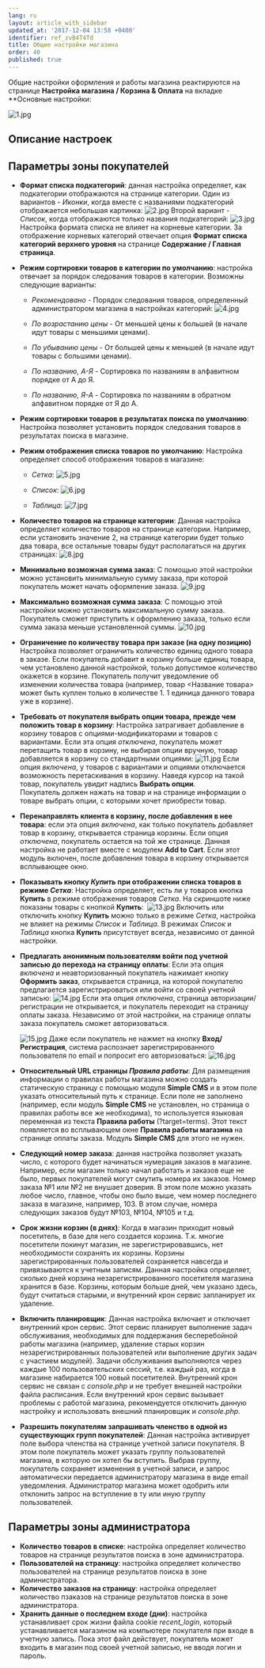 ```yaml
---
lang: ru
layout: article_with_sidebar
updated_at: '2017-12-04 13:58 +0400'
identifier: ref_zvB4T4Td
title: Общие настройки магазина
order: 40
published: true
---
```

Общие настройки оформления и работы магазина реактируются на странице **Настройка магазина / Корзина & Оплата** на вкладке **Основные настройки:

![1.jpg]({{site.baseurl}}/attachments/ref_zvB4T4Td/1.jpg)

## Описание настроек

## Параметры  зоны покупателей

*   **Формат списка подкатегорий**: данная настройка определяет, как подкатегории отображаются на странице категории. Один из вариантов - _Иконки_, когда вместе с названиями подкатегорий отображается небольшая картинка:
    ![2.jpg]({{site.baseurl}}/attachments/ref_zvB4T4Td/2.jpg)
    Второй вариант - _Список_, когда отображаются только названия подкатегорий:
    ![3.jpg]({{site.baseurl}}/attachments/ref_zvB4T4Td/3.jpg)
    Настройка формата списка не влияет на корневые категории. За отображение корневых категорий отвечает опция **Формат списка категорий верхнего уровня** на странице **Содержание / Главная страница**.

*   **Режим сортировки товаров в категории по умолчанию**: настройка отвечает за порядок следования товаров в категории.
    Возможны следующие варианты:

    *   _Рекомендовано_ -  Порядок следования товаров, определенный администратором магазина в настройках категорий:
        ![4.jpg]({{site.baseurl}}/attachments/ref_zvB4T4Td/4.jpg)
 
    *   _По возрастанию цены_ - От меньшей цены к большей (в начале идут товары с меньшими ценами).
     
    *   _По убыванию цены_ - От большей цены к меньшей (в начале идут товары с большими ценами).

    *   _По названию, А-Я_ - Сортировка по названиям в алфавитном порядке от А до Я.
    
    *   _По названию, Я-А_ - Сортировка по названиям в обратном алфавитном порядке от Я до А.

*   **Режим сортировки товаров в результатах поиска по умолчанию**: Настройка позволяет установить порядок следования товаров в результатах поиска в магазине. 

*   **Режим отображения списка товаров по умолчанию**: Настройка определяет способ отображения товаров в магазине:
    
    *   _Сетка_:
        ![5.jpg]({{site.baseurl}}/attachments/ref_zvB4T4Td/5.jpg)
    
    *   _Список_:
        ![6.jpg]({{site.baseurl}}/attachments/ref_zvB4T4Td/6.jpg)

    *   _Таблица_:
        ![7.jpg]({{site.baseurl}}/attachments/ref_zvB4T4Td/7.jpg)


*   **Количество товаров на странице категории**:  Данная настройка определяет количество товаров на странице категории. Например, если установить значение 2, на странице категории будет только два товара, все остальные товары будут располагаться на других страницах:
    ![8.jpg]({{site.baseurl}}/attachments/ref_zvB4T4Td/8.jpg)

*   **Минимально возможная сумма заказ**:  С помощью этой настройки можно установить минимальную сумму заказа, при которой покупатель может начать оформление заказа.
    ![9.jpg]({{site.baseurl}}/attachments/ref_zvB4T4Td/9.jpg)

*   **Максимально возможная сумма заказа**: С помощью этой настройки можно установить максимальную сумму заказа. Покупатель сможет приступить к оформлению заказа, только если сумма заказа меньше установленной суммы.
    ![10.jpg]({{site.baseurl}}/attachments/ref_zvB4T4Td/10.jpg)
    
*   **Ограничение по количеству товара при заказе (на одну позицию)** Настройка позволяет ограничить количество единиц одного товара в заказе. Если покупатель добавит в корзину больше единиц товара, чем установлено данной настройкой, только допустимое количество окажется в корзине. Покупатель получит уведомление об изменении количества товара (например, товар <Название товара> может быть куплен только в количестве 1. 1 единица данного товара уже в корзине).

*   **Требовать от покупателя выбрать опции товара, прежде чем положить товар в корзину**: Настройка затрагивает добавление в корзину товаров с опциями-модификаторами и товаров с вариантами. Если эта опция _отключена_, покупатель может перетащить товар в корзину, не выбирая опции вручную, товар добавляется в корзину со стандартными опциями:
    ![11.jpg]({{site.baseurl}}/attachments/ref_zvB4T4Td/11.jpg)
    Если опция _включена_, у товаров с вариантами и опциями отключается возможность перетаскивания в корзину. Наведя курсор на такой товар, покупатель увидит надпись **Выбрать опции**.     
    Покупатель должен нажать на товар и на странице информации о товаре выбрать опции, с которыми хочет приобрести товар.

*   **Перенаправлять клиента в корзину, после добавления в нее товара**: если эта опция _включена_, как только покупатель добавляет товар в корзину, открывается страница корзины. Если опция _отключена_, покупатель остается на той же странице. Данная настройка не работает вместе с модулем **Add to Cart**. Если этот модуль включен, после добавления товара в корзину открывается всплывающее окно.

*   **Показывать кнопку _Купить_ при отображении списка товаров в режиме _Сетка_**: Настройка определяет, есть ли у товаров кнопка **Купить** в режиме отображения товаров _Сетка_. На скриншоте ниже показаны товары с кнопкой **Купить**: 
    ![13.jpg]({{site.baseurl}}/attachments/ref_zvB4T4Td/13.jpg)
    Включить или отключить кнопку **Купить** можно только в режиме _Сетка_, настройка не влияет на режимы _Список_ и _Таблица_. В режимах _Список_ и _Таблица_ кнопка **Купить** присутствует всегда, независимо от данной настройки.

*   **Предлагать анонимным пользователям войти под учетной записью до перехода на страницу оплаты**:  Если эта опция _включена_ и неавторизованный покупатель нажимает кнопку **Оформить заказ**, открывается страница, на которой покупателю предлагается зарегистрироваться или войти со своей учетной записью:
    ![14.jpg]({{site.baseurl}}/attachments/ref_zvB4T4Td/14.jpg)
    Если эта опция _отключена_, страница авторизации/регистрации не открывается, и покупатель переходит на страницу оплаты заказа. Независимо от этой настройки, на странице оплаты заказа покупатель сможет авторизоваться. 
    
    ![15.jpg]({{site.baseurl}}/attachments/ref_zvB4T4Td/15.jpg)
    Даже если покупатель не нажмет на кнопку **Вход/Регистрация**, система распознает зарегистрированного пользователя по email и попросит его авторизоваться:
    ![16.jpg]({{site.baseurl}}/attachments/ref_zvB4T4Td/16.jpg)

*   **Относительный URL страницы _Правила работы_**: Для размещения информации о правилах работы магазина можно создать статическую страницу с помощью модуля **Simple CMS** и в этом поле указать относительный путь к странице. Если поле не заполнено (например, если модуль **Simple CMS** не установлен, но страница о правилах работы все же необходима), то используется языковая переменная из текста **Правила работы** (?target=terms). Этот текст появляется во всплывающем окне **Правила работы магазина** на странице оплаты заказа. Модуль **Simple CMS** для этого не нужен. 

*   **Следующий номер заказа**:  данная настройка позволяет указать число, с которого будет начинаться нумерация заказов в магазине. Например, если магазин только начал работать и заказов еще не было, первых покупателей могут смутить номера их заказов. Номер заказа №1 или №2 не внушает доверия. В этом поле можно указать любое число, главное, чтобы оно было выше, чем номер последнего заказа в магазине, например, 103.  В этом случае, номера следующих заказов будут №103, №104, №105 и т.д.

*   **Срок жизни корзин (в днях)**:  Когда в магазин приходит новый посетитель, в базе для него создается корзина. Т.к. многие посетители покинут магазин, не зарегистрировавшись, нет необходимости сохранять их корзины. Корзины зарегистрированных пользователей сохраняется навсегда и привязываются к учетным записям. Данная настройка определяет, сколько дней корзина незарегистрированного посетителя магазина хранится в базе. Корзины, которым больше дней, чем указано здесь, будут считаться старыми, и внутренний крон сервис запланирует их удаление.

*   **Включить планировщик**: Данная настройка включает и отключает внутренний крон сервис. Этот сервис планирует выполнение задач обслуживания, необходимых для поддержания бесперебойной работы магазина (например, удаление старых корзин незарегистрированных пользователей или выполнение других задач с участием модулей). Задачи обслуживания выполняются через каждые 100 пользовательских сессий, т.е. каждый раз, когда в магазине набирается 100 новый посетителей. Внутренний крон сервис не связан с _console.php_ и не требует внешней настройки файла расписания. Если внутренний крон сервис вызывает проблемы с работой магазина, рекомендуется отключить данную настройку и использовать внешний планировщик и _console.php_. 

*   **Разрешить покупателям запрашивать членство в одной из существующих групп покупателей**: Данная настройка активирует поле выбора членства на странице учетной записи покупателя. В этом поле покупатель может указать группу пользователей магазина, в которую он хотел бы вступить. Выбрав группу, покупатель сохраняет изменения в учетной записи, и запрос автоматически передается администратору магазина в виде email уведомления. Администратор магазина может одобрить или отклонить запрос на вступление в ту или иную группу пользователей.

## Параметры зоны администратора

*   **Количество товаров в списке**: настройка определяет количество товаров на странице результатов поиска в зоне администратора.
*   **Пользователей на страницу**: настройка определяет количество пользователей на странице результатов поиска в зоне администратора.
*   **Количество заказов на страницу**: настройка определяет количество пзаказов на странице результатов поиска в зоне администратора.
*   **Хранить данные о последнем входе (дни)**: настройка устанавливает срок жизни файла cookie _recent_login_, который устанавливается магазином на компьютере покупателя при входе в учетную запись. Пока этот файл действует, покупатель может входить в магазин под своей учетной записью, не вводя логин и пароль.